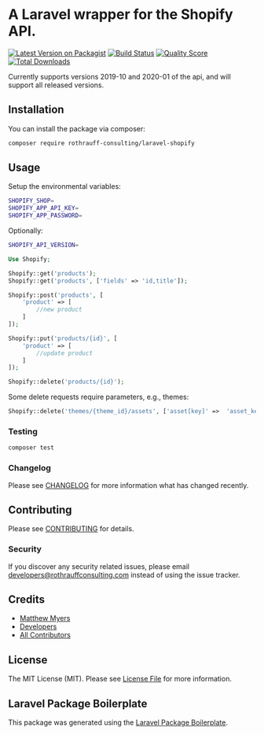 # A Laravel wrapper for the Shopify API.

[![Latest Version on Packagist](https://img.shields.io/packagist/v/rothrauff-consulting/laravel-shopify.svg?style=flat-square)](https://packagist.org/packages/rothrauff-consulting/laravel-shopify)
[![Build Status](https://img.shields.io/travis/rothrauff-consulting/laravel-shopify/master.svg?style=flat-square)](https://travis-ci.org/rothrauff-consulting/laravel-shopify)
[![Quality Score](https://img.shields.io/scrutinizer/g/rothrauff-consulting/laravel-shopify.svg?style=flat-square)](https://scrutinizer-ci.com/g/rothrauff-consulting/laravel-shopify)
[![Total Downloads](https://img.shields.io/packagist/dt/rothrauff-consulting/laravel-shopify.svg?style=flat-square)](https://packagist.org/packages/rothrauff-consulting/laravel-shopify)

Currently supports versions 2019-10 and 2020-01 of the api, and will support all released versions.

## Installation

You can install the package via composer:

```bash
composer require rothrauff-consulting/laravel-shopify
```

## Usage

Setup the environmental variables:

``` bash
SHOPIFY_SHOP=
SHOPIFY_APP_API_KEY=
SHOPIFY_APP_PASSWORD=
```
Optionally:

``` bash
SHOPIFY_API_VERSION=
```

``` php
Use Shopify;

Shopify::get('products');
Shopify::get('products', ['fields' => 'id,title']);

Shopify::post('products', [
    'product' => [
        //new product
    ]
]);

Shopify::put('products/{id}', [
    'product' => [
        //update product
    ]
]);

Shopify::delete('products/{id}');
```

Some delete requests require parameters, e.g., themes:

``` php
Shopify::delete('themes/{theme_id}/assets', ['asset[key]' =>  'asset_key']);
```

### Testing

``` bash
composer test
```

### Changelog

Please see [CHANGELOG](CHANGELOG.md) for more information what has changed recently.

## Contributing

Please see [CONTRIBUTING](CONTRIBUTING.md) for details.

### Security

If you discover any security related issues, please email developers@rothrauffconsulting.com instead of using the issue tracker.

## Credits

- [Matthew Myers](https://github.com/mxm1070)
- [Developers](https://github.com/rothrauff-consulting)
- [All Contributors](../../contributors)

## License

The MIT License (MIT). Please see [License File](LICENSE.md) for more information.

## Laravel Package Boilerplate

This package was generated using the [Laravel Package Boilerplate](https://laravelpackageboilerplate.com).
